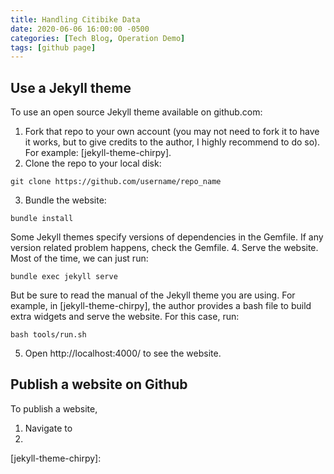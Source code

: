 ```yaml
---
title: Handling Citibike Data
date: 2020-06-06 16:00:00 -0500
categories: [Tech Blog, Operation Demo]
tags: [github page]
---
```


## Use a Jekyll theme
To use an open source Jekyll theme available on github.com:
1. Fork that repo to your own account (you may not need to fork it to have it works, but to give credits to the author, I highly recommend to do so).
For example: [jekyll-theme-chirpy].
2. Clone the repo to your local disk:
```
git clone https://github.com/username/repo_name
```
3. Bundle the website:
```
bundle install
```
Some Jekyll themes specify versions of dependencies in the Gemfile. If any version related problem happens, check the Gemfile.
4. Serve the website. Most of the time, we can just run:
```
bundle exec jekyll serve
```
But be sure to read the manual of the Jekyll theme you are using. For example, in [jekyll-theme-chirpy], the author provides a bash file to build extra widgets and serve the website. For this case, run:
```
bash tools/run.sh
```
5. Open http://localhost:4000/ to see the website.

## Publish a website on Github
To publish a website,

1. Navigate to 
2. 
[jekyll-theme-chirpy]: 

